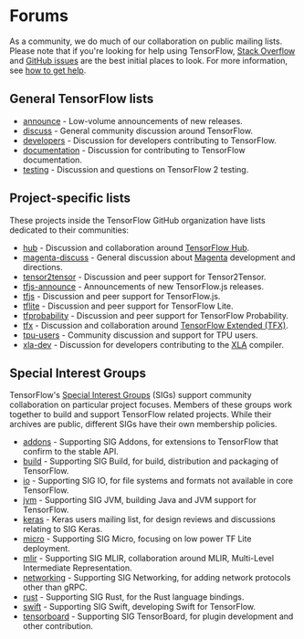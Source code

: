 # Forums

As a community, we do much of our collaboration on public mailing lists. Please
note that if you're looking for help using TensorFlow,
[Stack Overflow](https://stackoverflow.com/questions/tagged/tensorflow) and
[GitHub issues](https://github.com/tensorflow/tensorflow/issues) are the best
initial places to look. For more information, see
[how to get help](/community/#get_help).

## General TensorFlow lists

*   [announce](https://groups.google.com/a/tensorflow.org/d/forum/announce) -
    Low-volume announcements of new releases.
*   [discuss](https://groups.google.com/a/tensorflow.org/d/forum/discuss) -
    General community discussion around TensorFlow.
*   [developers](https://groups.google.com/a/tensorflow.org/d/forum/developers) -
    Discussion for developers contributing to TensorFlow.
*   [documentation](https://groups.google.com/a/tensorflow.org/d/forum/docs) -
    Discussion for contributing to TensorFlow documentation.
*   [testing](https://groups.google.com/a/tensorflow.org/d/forum/testing) -
    Discussion and questions on TensorFlow 2 testing.

## Project-specific lists

These projects inside the TensorFlow GitHub organization have lists dedicated to their communities:

*   [hub](https://groups.google.com/a/tensorflow.org/d/forum/hub) - Discussion
    and collaboration around
    [TensorFlow Hub](https://github.com/tensorflow/hub).
*   [magenta-discuss](https://groups.google.com/a/tensorflow.org/d/forum/magenta-discuss) -
    General discussion about [Magenta](https://magenta.tensorflow.org/)
    development and directions.
*   [tensor2tensor](https://groups.google.com/d/forum/tensor2tensor) -
    Discussion and peer support for Tensor2Tensor.
*   [tfjs-announce](https://groups.google.com/a/tensorflow.org/d/forum/tfjs-announce) -
    Announcements of new TensorFlow.js releases.
*   [tfjs](https://groups.google.com/a/tensorflow.org/d/forum/tfjs) - Discussion
    and peer support for TensorFlow.js.
*   [tflite](https://groups.google.com/a/tensorflow.org/d/forum/tflite) -
    Discussion and peer support for TensorFlow Lite.
*   [tfprobability](https://groups.google.com/a/tensorflow.org/d/forum/tfprobability) -
    Discussion and peer support for TensorFlow Probability.
*   [tfx](https://groups.google.com/a/tensorflow.org/forum/#!forum/tfx) -
    Discussion and collaboration around [TensorFlow Extended (TFX)](https://www.tensorflow.org/tfx/).
*   [tpu-users](https://groups.google.com/a/tensorflow.org/d/forum/tpu-users) -
    Community discussion and support for TPU users.
*   [xla-dev](https://groups.google.com/forum/#!forum/xla-dev) - Discussion for
    developers contributing to the [XLA](https://www.tensorflow.org/xla)
    compiler.

## Special Interest Groups

TensorFlow's
[Special Interest Groups](https://github.com/tensorflow/community/tree/master/sigs) (SIGs)
support community collaboration on particular project focuses. Members of these
groups work together to build and support TensorFlow related projects. While their
archives are public, different SIGs have their own membership policies.

*   [addons](https://groups.google.com/a/tensorflow.org/d/forum/addons) -
    Supporting SIG Addons, for extensions to TensorFlow that confirm to the
    stable API.
*   [build](https://groups.google.com/a/tensorflow.org/d/forum/build) -
    Supporting SIG Build, for build, distribution and packaging of TensorFlow.
*   [io](https://groups.google.com/a/tensorflow.org/d/forum/io) - Supporting SIG
    IO, for file systems and formats not available in core TensorFlow.
*   [jvm](https://groups.google.com/a/tensorflow.org/d/forum/jvm) - Supporting
    SIG JVM, building Java and JVM support for TensorFlow.
*   [keras](https://groups.google.com/forum/#!forum/keras-users) - Keras users
    mailing list, for design reviews and discussions relating to SIG Keras.
*   [micro](https://groups.google.com/a/tensorflow.org/d/forum/micro) -
    Supporting SIG Micro, focusing on low power TF Lite deployment.
*   [mlir](https://groups.google.com/a/tensorflow.org/d/forum/mlir) - Supporting
    SIG MLIR, collaboration around MLIR, Multi-Level Intermediate
    Representation.
*   [networking](https://groups.google.com/a/tensorflow.org/d/forum/networking) -
    Supporting SIG Networking, for adding network protocols other than gRPC.
*   [rust](https://groups.google.com/a/tensorflow.org/d/forum/rust) - Supporting
    SIG Rust, for the Rust language bindings.
*   [swift](https://groups.google.com/a/tensorflow.org/d/forum/swift) -
    Supporting SIG Swift, developing Swift for TensorFlow.
*   [tensorboard](https://groups.google.com/a/tensorflow.org/d/forum/sig-tensorboard) -
    Supporting SIG TensorBoard, for plugin development and other contribution.
